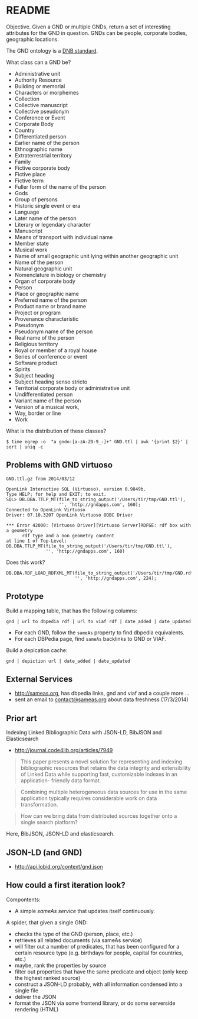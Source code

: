 README
======

Objective. Given a GND or multiple GNDs, return a set of interesting attributes
for the GND in question. GNDs can be people, corporate bodies, geographic locations.

The GND ontology is a [DNB standard](http://d-nb.info/standards/elementset/gnd).

What class can a GND be?

 * Administrative unit
 * Authority Resource
 * Building or memorial
 * Characters or morphemes
 * Collection
 * Collective manuscript
 * Collective pseudonym
 * Conference or Event
 * Corporate Body
 * Country
 * Differentiated person
 * Earlier name of the person
 * Ethnographic name
 * Extraterrestrial territory
 * Family
 * Fictive corporate body
 * Fictive place
 * Fictive term
 * Fuller form of the name of the person
 * Gods
 * Group of persons
 * Historic single event or era
 * Language
 * Later name of the person
 * Literary or legendary character
 * Manuscript
 * Means of transport with individual name
 * Member state
 * Musical work
 * Name of small geographic unit lying within another geographic unit
 * Name of the person
 * Natural geographic unit
 * Nomenclature in biology or chemistry
 * Organ of corporate body
 * Person
 * Place or geographic name
 * Preferred name of the person
 * Product name or brand name
 * Project or program
 * Provenance characteristic
 * Pseudonym
 * Pseudonym name of the person
 * Real name of the person
 * Religious territory
 * Royal or member of a royal house
 * Series of conference or event
 * Software product
 * Spirits
 * Subject heading
 * Subject heading senso stricto
 * Territorial corporate body or administrative unit
 * Undifferentiated person
 * Variant name of the person
 * Version of a musical work,
 * Way, border or line
 * Work

What is the distribution of these classes?

    $ time egrep -o  "a gndo:[a-zA-Z0-9_-]+" GND.ttl | awk '{print $2}' | sort | uniq -c


Problems with GND virtuoso
--------------------------

    GND.ttl.gz from 2014/03/12

    OpenLink Interactive SQL (Virtuoso), version 0.9849b.
    Type HELP; for help and EXIT; to exit.
    SQL> DB.DBA.TTLP_MT(file_to_string_output('/Users/tir/tmp/GND.ttl'),
                        '', 'http://gndapps.com', 160);
    Connected to OpenLink Virtuoso
    Driver: 07.10.3207 OpenLink Virtuoso ODBC Driver

    *** Error 42000: [Virtuoso Driver][Virtuoso Server]RDFGE: rdf box with a geometry
          rdf type and a non geometry content
    at line 1 of Top-Level:
    DB.DBA.TTLP_MT(file_to_string_output('/Users/tir/tmp/GND.ttl'),
                   '', 'http://gndapps.com', 160)

Does this work?

    DB.DBA.RDF_LOAD_RDFXML_MT(file_to_string_output('/Users/tir/tmp/GND.rdf'),
                              '', 'http://gndapps.com', 224);

Prototype
---------

Build a mapping table, that has the following columns:

    gnd | url to dbpedia rdf | url to viaf rdf | date_added | date_updated

* For each GND, follow the `sameAs` property to find dbpedia equivalents.
* For each DBPedia page, find `sameAs` backlinks to GND or VIAF.


Build a depication cache:

    gnd | depiction url | date_added | date_updated


External Services
-----------------

* http://sameas.org, has dbpedia links, gnd and viaf and a couple more ...
* sent an email to contact@sameas.org about data freshness (17/3/2014)


Prior art
---------

Indexing Linked Bibliographic Data with JSON-LD, BibJSON and Elasticsearch

* http://journal.code4lib.org/articles/7949

> This paper presents a novel solution for representing and indexing
  bibliographic resources that retains the data integrity and extensibility of
  Linked Data while supporting fast, customizable indexes in an application-
  friendly data format.

> Combining multiple heterogeneous data sources for use in the same application
  typically requires considerable work on data transformation.

> How can we bring data from distributed sources together onto a single search
  platform?

Here, BibJSON, JSON-LD and elasticsearch.


JSON-LD (and GND)
-----------------

* http://api.lobid.org/context/gnd.json


How could a first iteration look?
---------------------------------

Compontents:

* A simple *sameAs service* that updates itself continuously.

A spider, that given a single GND:

* checks the type of the GND (person, place, etc.)
* retrieves all related documents (via sameAs service)
* will filter out a number of predicates, that has been configured for a certain
  resource type (e.g. birthdays for people, capital for countries, etc.)
* maybe, rank the properties by source
* filter out properties that have the same predicate and object
  (only keep the highest ranked source)
* construct a JSON-LD probably, with all information condensed into a single file
* deliver the JSON
* format the JSON via some frontend library, or do some serverside rendering (HTML)

